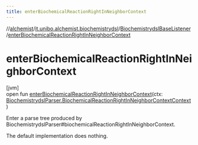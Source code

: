```yaml
---
title: enterBiochemicalReactionRightInNeighborContext
---
```

//[alchemist](../../../index.html)/[it.unibo.alchemist.biochemistrydsl](../index.html)/[BiochemistrydslBaseListener](index.html)/[enterBiochemicalReactionRightInNeighborContext](enter-biochemical-reaction-right-in-neighbor-context.html)



# enterBiochemicalReactionRightInNeighborContext



[jvm]\
open fun [enterBiochemicalReactionRightInNeighborContext](enter-biochemical-reaction-right-in-neighbor-context.html)(ctx: [BiochemistrydslParser.BiochemicalReactionRightInNeighborContextContext](../-biochemistrydsl-parser/-biochemical-reaction-right-in-neighbor-context-context/index.html))



Enter a parse tree produced by BiochemistrydslParser#biochemicalReactionRightInNeighborContext. 



The default implementation does nothing.




